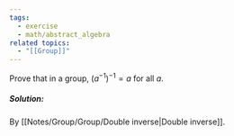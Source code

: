 ```yaml
---
tags:
  - exercise
  - math/abstract_algebra
related topics:
  - "[[Group]]"
---
```

Prove that in a group, $(a^{−1} )^{−1} = a$ for all $a$.
##### Solution:
By [[Notes/Group/Group/Double inverse|Double inverse]].